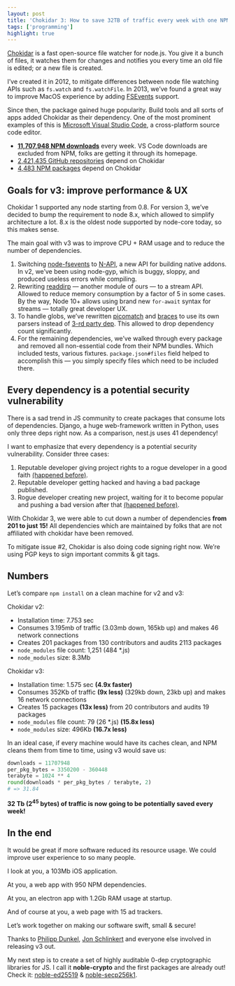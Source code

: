 ```yaml
---
layout: post
title: 'Chokidar 3: How to save 32TB of traffic every week with one NPM package'
tags: ['programming']
highlight: true
---
```


[Chokidar](https://github.com/paulmillr/chokidar) is a fast open-source file watcher for node.js. You give it a bunch of files, it watches them for changes and notifies you every time an old file is edited; or a new file is created.

I’ve created it in 2012, to mitigate differences between node file watching APIs such as `fs.watch` and `fs.watchFile`.  In 2013, we’ve found a great way to improve MacOS experience by adding [FSEvents](https://en.wikipedia.org/wiki/FSEvents) support.

Since then, the package gained huge popularity. Build tools and all sorts of apps added Chokidar as their dependency. One of the most prominent examples of this is [Microsoft Visual Studio Code](https://code.visualstudio.com), a cross-platform source code editor.

- [**11,707,948 NPM downloads**](https://www.npmjs.com/package/chokidar) every week. VS Code downloads are excluded from NPM, folks are getting it through its homepage.
- [2,421,435 GitHub repositories](https://github.com/paulmillr/chokidar/network/dependents) depend on Chokidar
- [4,483 NPM packages](https://www.npmjs.com/package/chokidar) depend on Chokidar

## Goals for v3: improve performance & UX
Chokidar 1 supported any node starting from 0.8. For version 3, we’ve decided to bump the requirement to node 8.x, which allowed to simplify architecture a lot. 8.x is the oldest node supported by node-core today, so this makes sense.

The main goal with v3 was to improve CPU + RAM usage and to reduce the number of dependencies.

1. Switching [node-fsevents](https://github.com/fsevents/fsevents) to [N-API](https://nodejs.org/api/n-api.html), a new API for building native addons. In v2, we’ve been using node-gyp, which is buggy, sloppy, and produced useless errors while compiling.
2. Rewriting [readdirp](https://github.com/paulmillr/readdirp) — another module of ours — to a stream API. Allowed to reduce memory consumption by a factor of 5 in some cases. By the way, Node 10+ allows using brand new `for-await`  syntax for streams — totally great developer UX.
3. To handle globs, we’ve rewritten [picomatch](https://github.com/micromatch/picomatch) and [braces](https://github.com/micromatch/braces) to use its own parsers instead of [3-rd party dep](https://github.com/here-be/snapdragon). This allowed to drop dependency count significantly.
4. For the remaining dependencies, we’ve walked through every package and removed all non-essential code from their NPM bundles. Which included tests, various fixtures. `package.json#files` field helped to accomplish this — you simply specify files which need to be included there.

## Every dependency is a potential security vulnerability
There is a sad trend in JS community to create packages that consume lots of dependencies. Django, a huge web-framework written in Python, uses only three deps right now. As a comparison, nest.js uses 41 dependency!

I want to emphasize that every dependency is a potential security vulnerability. Consider three cases:

1. Reputable developer giving project rights to a rogue developer in a good faith [(happened before)](https://medium.com/intrinsic/compromised-npm-package-event-stream-d47d08605502).
2. Reputable developer getting hacked and having a bad package published.
3. Rogue developer creating new project, waiting for it to become popular and pushing a bad version after that [(happened before)](https://blog.npmjs.org/post/185397814280/plot-to-steal-cryptocurrency-foiled-by-the-npm).

With Chokidar 3, we were able to cut down a number of dependencies **from 201 to just 15!** All dependencies which are maintained by folks that are not affiliated with chokidar have been removed.

To mitigate issue #2, Chokidar is also doing code signing right now. We’re using PGP keys to sign important commits & git tags.

## Numbers
Let’s compare `npm install` on a clean machine for v2 and v3:

Chokidar v2:

- Installation time: 7.753 sec
- Consumes 3.195mb of traffic (3.03mb down, 165kb up) and makes 46 network connections
- Creates 201 packages from 130 contributors and audits 2113 packages
- `node_modules` file count: 1,251 (484 *.js)
- `node_modules` size: 8.3Mb

Chokidar v3:

- Installation time: 1.575 sec **(4.9x faster)**
- Consumes 352Kb of traffic **(9x less)** (329kb down, 23kb up) and makes 16 network connections
- Creates 15 packages **(13x less)** from 20 contributors and audits 19 packages
- `node_modules` file count: 79 (26 *.js) **(15.8x less)**
- `node_modules` size: 496Kb **(16.7x less)**

In an ideal case, if every machine would have its caches clean, and NPM cleans them from time to time, using v3 would save us:

```python
downloads = 11707948
per_pkg_bytes = 3350200 - 360448
terabyte = 1024 ** 4
round(downloads * per_pkg_bytes / terabyte, 2)
# => 31.84
```

**32 Tb (2<sup>45</sup> bytes) of traffic is now going to be potentially saved every week!**

## In the end
It would be great if more software reduced its resource usage. We could improve user experience to so many people.

I look at you, a 103Mb iOS application.

At you, a web app with 950 NPM dependencies.

At you, an electron app with 1.2Gb RAM usage at startup.

And of course at you, a web page with 15 ad trackers.

Let’s work together on making our software swift, small & secure!

Thanks to [Philipp Dunkel](https://github.com/pipobscure), [Jon Schlinkert](https://github.com/jonschlinkert) and everyone else involved in releasing v3 out.

My next step is to create a set of highly auditable 0-dep cryptographic libraries for JS. I call it **noble-crypto** and the first packages are already out! Check it: [noble-ed25519](https://github.com/paulmillr/noble-ed25519) & [noble-secp256k1](https://github.com/paulmillr/noble-secp256k1).
